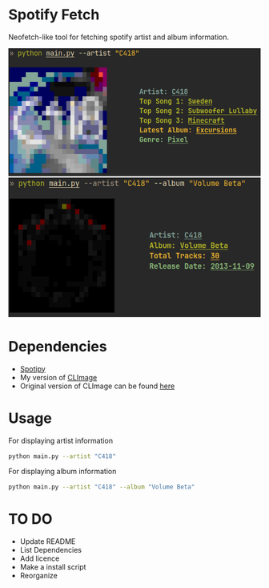 # Spotify Fetch

Neofetch-like tool for fetching spotify artist and album information.

<img src="/images/artist_information.png">

<img src="/images/album_information.png">

# Dependencies
- [Spotipy](https://github.com/spotipy-dev/spotipy)
- My version of [CLImage](https://github.com/mihasket/CLImage)
- Original version of CLImage can be found [here](https://github.com/pnappa/CLImage)

# Usage

For displaying artist information
```bash
python main.py --artist "C418"
```

For displaying album information
```bash
python main.py --artist "C418" --album "Volume Beta"
```

# TO DO
- Update README
- List Dependencies
- Add licence
- Make a install script
- Reorganize
